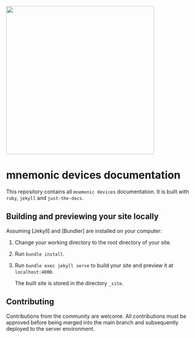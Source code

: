 <img src="https://mnemonicdevices.io/cdn/shop/files/5x2-rectangle_MD-Sticker_1_WEB_Bolder_Inverted.png?v=1720105555&width=400" width="400px" />

# mnemonic devices documentation 

This repository contains all `mnemonic devices` documentation. It is built with `ruby`, `jekyll` and `just-the-docs`. 

## Building and previewing your site locally

Assuming [Jekyll] and [Bundler] are installed on your computer:

1.  Change your working directory to the root directory of your site.

2.  Run `bundle install`.

3.  Run `bundle exec jekyll serve` to build your site and preview it at `localhost:4000`.

    The built site is stored in the directory `_site`.

## Contributing

Contributions from the community are welcome. All contributions must be approved before being merged into the main branch and subsequently deployed to the server environment.